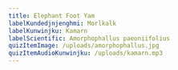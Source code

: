 ```yaml
---
title: Elephant Foot Yam
labelKundedjnjenghmi: Morlkalk
labelKunwinjku: Kamarn
labelScientific: Amorphophallus paeoniifolius
quizItemImage: /uploads/amorphophallus.jpg
quizItemAudioKunwinjku: /uploads/kamarn.mp3
---
```

